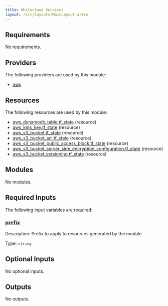 ```yaml
---
title: Whitecloud Services
layout: /src/layouts/MainLayout.astro
---
```




## Requirements

No requirements.

## Providers

The following providers are used by this module:

- <a name="provider_aws"></a> [aws](#provider\_aws)

## Resources

The following resources are used by this module:

- [aws_dynamodb_table.tf_state](https://registry.terraform.io/providers/hashicorp/aws/latest/docs/resources/dynamodb_table) (resource)
- [aws_kms_key.tf_state](https://registry.terraform.io/providers/hashicorp/aws/latest/docs/resources/kms_key) (resource)
- [aws_s3_bucket.tf_state](https://registry.terraform.io/providers/hashicorp/aws/latest/docs/resources/s3_bucket) (resource)
- [aws_s3_bucket_acl.tf_state](https://registry.terraform.io/providers/hashicorp/aws/latest/docs/resources/s3_bucket_acl) (resource)
- [aws_s3_bucket_public_access_block.tf_state](https://registry.terraform.io/providers/hashicorp/aws/latest/docs/resources/s3_bucket_public_access_block) (resource)
- [aws_s3_bucket_server_side_encryption_configuration.tf_state](https://registry.terraform.io/providers/hashicorp/aws/latest/docs/resources/s3_bucket_server_side_encryption_configuration) (resource)
- [aws_s3_bucket_versioning.tf_state](https://registry.terraform.io/providers/hashicorp/aws/latest/docs/resources/s3_bucket_versioning) (resource)

## Modules

No modules.

## Required Inputs

The following input variables are required:

### <a name="input_prefix"></a> [prefix](#input\_prefix)

Description: Prefix to apply to resources generated by the module

Type: `string`

## Optional Inputs

No optional inputs.

## Outputs

No outputs.



